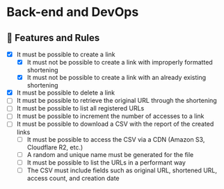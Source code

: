 # Back-end and DevOps

## 🚀 Features and Rules

- [x] It must be possible to create a link
  - [x] It must not be possible to create a link with improperly formatted shortening
  - [x] It must not be possible to create a link with an already existing shortening
- [x] It must be possible to delete a link
- [ ] It must be possible to retrieve the original URL through the shortening
- [ ] It must be possible to list all registered URLs
- [ ] It must be possible to increment the number of accesses to a link
- [ ] It must be possible to download a CSV with the report of the created links
  - [ ] It must be possible to access the CSV via a CDN (Amazon S3, Cloudflare R2, etc.)
  - [ ] A random and unique name must be generated for the file
  - [ ] It must be possible to list the URLs in a performant way
  - [ ] The CSV must include fields such as original URL, shortened URL, access count, and creation date
